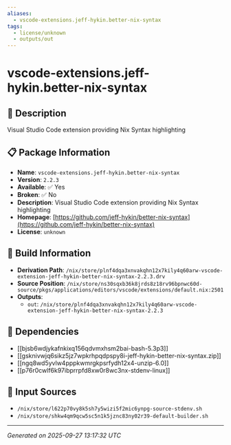 ```yaml
---
aliases:
  - vscode-extensions.jeff-hykin.better-nix-syntax
tags:
  - license/unknown
  - outputs/out
---
```


# vscode-extensions.jeff-hykin.better-nix-syntax

## 📝 Description

Visual Studio Code extension providing Nix Syntax highlighting

## 📋 Package Information

- **Name**: `vscode-extensions.jeff-hykin.better-nix-syntax`
- **Version**: `2.2.3`
- **Available**: ✅ Yes
- **Broken**: ✅ No
- **Description**: Visual Studio Code extension providing Nix Syntax highlighting
- **Homepage**: [https://github.com/jeff-hykin/better-nix-syntax](https://github.com/jeff-hykin/better-nix-syntax)
- **License**: `unknown`

## 🔧 Build Information

- **Derivation Path**: `/nix/store/plnf4dqa3xnvakqhn12x7kily4q60arw-vscode-extension-jeff-hykin-better-nix-syntax-2.2.3.drv`
- **Source Position**: `/nix/store/ns30sqxb36k8jrds8z18rv96bpnwc60d-source/pkgs/applications/editors/vscode/extensions/default.nix:2501`
- **Outputs**:
  - `out`:  `/nix/store/plnf4dqa3xnvakqhn12x7kily4q60arw-vscode-extension-jeff-hykin-better-nix-syntax-2.2.3`

## 🔗 Dependencies

- [[bjsb6wdjykafnkixq156qdvmxhsm2bai-bash-5.3p3]]
- [[gsknivwjq6sikz5jz7wpkrhpqdpspy8i-jeff-hykin-better-nix-syntax.zip]]
- [[ngq8wd5yvlw4pppkwmrgkpsrfydh12x4-unzip-6.0]]
- [[p76r0cwlf6k97ibprrpfd8xw0r8wc3nx-stdenv-linux]]

## 📁 Input Sources

- `/nix/store/l622p70vy8k5sh7y5wizi5f2mic6ynpg-source-stdenv.sh`
- `/nix/store/shkw4qm9qcw5sc5n1k5jznc83ny02r39-default-builder.sh`

---
*Generated on 2025-09-27 13:17:32 UTC*
